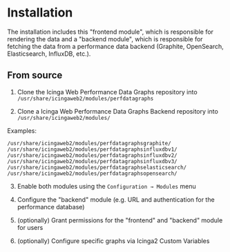 # Installation

The installation includes this "frontend module", which is responsible for rendering the data
and a "backend module", which is responsible for fetching the data from a performance data backend (Graphite, OpenSearch, Elasticsearch, InfluxDB, etc.).

## From source

1. Clone the Icinga Web Performance Data Graphs repository into `/usr/share/icingaweb2/modules/perfdatagraphs`

2. Clone a Icinga Web Performance Data Graphs Backend repository into `/usr/share/icingaweb2/modules/`

Examples:

```
/usr/share/icingaweb2/modules/perfdatagraphsgraphite/
/usr/share/icingaweb2/modules/perfdatagraphsinfluxdbv1/
/usr/share/icingaweb2/modules/perfdatagraphsinfluxdbv2/
/usr/share/icingaweb2/modules/perfdatagraphsinfluxdbv3/
/usr/share/icingaweb2/modules/perfdatagraphselasticsearch/
/usr/share/icingaweb2/modules/perfdatagraphsopensearch/
```

3. Enable both modules using the `Configuration → Modules` menu

5. Configure the "backend" module (e.g. URL and authentication for the performance database)

5. (optionally) Grant permissions for the "frontend" and "backend" module for users

6. (optionally) Configure specific graphs via Icinga2 Custom Variables
